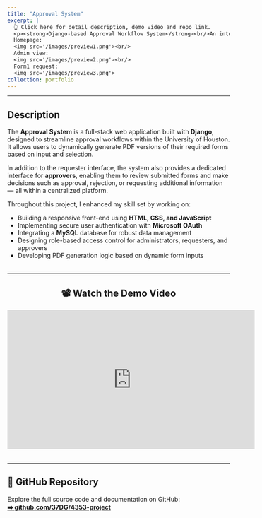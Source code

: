 ```yaml
---
title: "Approval System"
excerpt: |
  👆 Click here for detail description, demo video and repo link.
  <p><strong>Django-based Approval Workflow System</strong><br/>An intuitive platform for dynamic form submission and  approval — with role-based access, PDF generation, and Microsoft OAuth integration.</p>
  Homepage:
  <img src='/images/preview1.png'><br/>
  Admin view:
  <img src='/images/preview2.png'><br/>
  Form1 request:
  <img src='/images/preview3.png'>
collection: portfolio
---
```

-----------------------
<div style="margin-bottom: 2rem;">
  <h2>Description</h2>
  <p>
    The <strong>Approval System</strong> is a full-stack web application built with <strong>Django</strong>, designed to streamline approval workflows within the University of Houston. It allows users to dynamically generate PDF versions of their required forms based on input and selection.
  </p>
  <p>
    In addition to the requester interface, the system also provides a dedicated interface for <strong>approvers</strong>, enabling them to review submitted forms and make decisions such as approval, rejection, or requesting additional information — all within a centralized platform.
  </p>
  <p>
    Throughout this project, I enhanced my skill set by working on:
  </p>
  <ul>
    <li>Building a responsive front-end using <strong>HTML, CSS, and JavaScript</strong></li>
    <li>Implementing secure user authentication with <strong>Microsoft OAuth</strong></li>
    <li>Integrating a <strong>MySQL</strong> database for robust data management</li>
    <li>Designing role-based access control for administrators, requesters, and approvers</li>
    <li>Developing PDF generation logic based on dynamic form inputs</li>
  </ul>
</div>


-----------------------

<div style="margin-bottom: 2rem; text-align: center;">
  <h2>📽 Watch the Demo Video</h2>
  <iframe width="560" height="315" 
    src="https://www.youtube.com/embed/yQ2K8-CZ75A?start=1" 
    title="Approval System Demo" frameborder="0"
    allow="accelerometer; autoplay; clipboard-write; encrypted-media; gyroscope; picture-in-picture; web-share"
    referrerpolicy="strict-origin-when-cross-origin" allowfullscreen></iframe>
</div>

-------------------------

<div style="margin-bottom: 2rem;">
  <h2>📂 GitHub Repository</h2>
  <p>
    Explore the full source code and documentation on GitHub:<br/>
    <a href="https://github.com/37DG/4353-project" target="_blank">
      <strong>➡️ github.com/37DG/4353-project</strong>
    </a>
  </p>
</div>
